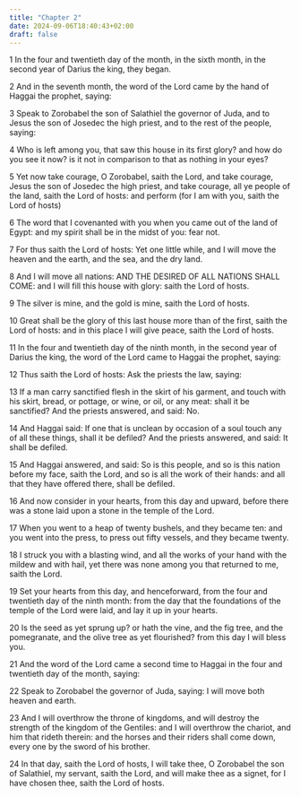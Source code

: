 ```yaml
---
title: "Chapter 2"
date: 2024-09-06T18:40:43+02:00
draft: false
---
```




1 In the four and twentieth day of the month, in the sixth month, in the second year of Darius the king, they began.

2 And in the seventh month, the word of the Lord came by the hand of Haggai the prophet, saying:

3 Speak to Zorobabel the son of Salathiel the governor of Juda, and to Jesus the son of Josedec the high priest, and to the rest of the people, saying:

4 Who is left among you, that saw this house in its first glory? and how do you see it now? is it not in comparison to that as nothing in your eyes?

5 Yet now take courage, O Zorobabel, saith the Lord, and take courage, Jesus the son of Josedec the high priest, and take courage, all ye people of the land, saith the Lord of hosts: and perform (for I am with you, saith the Lord of hosts)

6 The word that I covenanted with you when you came out of the land of Egypt: and my spirit shall be in the midst of you: fear not.

7 For thus saith the Lord of hosts: Yet one little while, and I will move the heaven and the earth, and the sea, and the dry land.

8 And I will move all nations: AND THE DESIRED OF ALL NATIONS SHALL COME: and I will fill this house with glory: saith the Lord of hosts.

9 The silver is mine, and the gold is mine, saith the Lord of hosts.

10 Great shall be the glory of this last house more than of the first, saith the Lord of hosts: and in this place I will give peace, saith the Lord of hosts.

11 In the four and twentieth day of the ninth month, in the second year of Darius the king, the word of the Lord came to Haggai the prophet, saying:

12 Thus saith the Lord of hosts: Ask the priests the law, saying:

13 If a man carry sanctified flesh in the skirt of his garment, and touch with his skirt, bread, or pottage, or wine, or oil, or any meat: shall it be sanctified? And the priests answered, and said: No.

14 And Haggai said: If one that is unclean by occasion of a soul touch any of all these things, shall it be defiled? And the priests answered, and said: It shall be defiled.

15 And Haggai answered, and said: So is this people, and so is this nation before my face, saith the Lord, and so is all the work of their hands: and all that they have offered there, shall be defiled.

16 And now consider in your hearts, from this day and upward, before there was a stone laid upon a stone in the temple of the Lord.

17 When you went to a heap of twenty bushels, and they became ten: and you went into the press, to press out fifty vessels, and they became twenty.

18 I struck you with a blasting wind, and all the works of your hand with the mildew and with hail, yet there was none among you that returned to me, saith the Lord.

19 Set your hearts from this day, and henceforward, from the four and twentieth day of the ninth month: from the day that the foundations of the temple of the Lord were laid, and lay it up in your hearts.

20 Is the seed as yet sprung up? or hath the vine, and the fig tree, and the pomegranate, and the olive tree as yet flourished? from this day I will bless you.

21 And the word of the Lord came a second time to Haggai in the four and twentieth day of the month, saying:

22 Speak to Zorobabel the governor of Juda, saying: I will move both heaven and earth.

23 And I will overthrow the throne of kingdoms, and will destroy the strength of the kingdom of the Gentiles: and I will overthrow the chariot, and him that rideth therein: and the horses and their riders shall come down, every one by the sword of his brother.

24 In that day, saith the Lord of hosts, I will take thee, O Zorobabel the son of Salathiel, my servant, saith the Lord, and will make thee as a signet, for I have chosen thee, saith the Lord of hosts.

